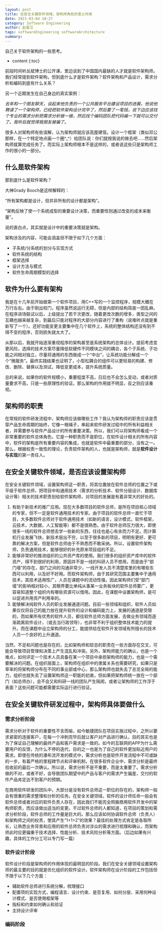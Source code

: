 ```yaml
---
layout: post
title: 在安全关键软件领域，架构师角色的意义作用
date: 2021-03-04 10:27
category: Software Engineering
author: 赵星汉
tags: softwareEngineering softwareArchitecture
summary: 
---
```



自己关于软件架构的一些思考。

* content
{:toc}

前段时间听丛斌博士的公开课，里边谈到了中国国内最缺的人才就是软件架构师。我们经常提到软件架构，但到底什么才是软件架构？软件架构和产品设计，需求分析和编码到底有什么关系？

另一个近期发生在自己身边的真实案例：

*去年和一个朋友聊天，谈起来他负责的一个公共服务平台建设项目的进展，他说他聘请了一个架构师，已经把软件架构设计完毕了，然后要了一笔钱，说下边应该找个专业的需求分析把需求分析做一做，然后找个编码团队把代码编一下就可以交付了。我听后就觉得我朋友被骗了。*

很多人对架构师有些误解，认为架构师就应该高屋建瓴，设计一个框架（类似邓公那样，在一个特定地点画一个圈^_^）给团队说：你们就按我说的做去吧……然后架构师就算完成任务了。而实际上架构师根本不是这样的，或者说这些只是架构师工作的很小的一部分。

## 什么是软件架构

那到底什么是软件架构？

大神Grady Booch是这样解释的：

“所有架构都是设计，但并非所有的设计都是架构”。

“架构反映了使一个系统成型的重要设计决策，而重要性则通过改变的成本来衡量”。

说的直白点，其实就是设计中的重要决策就是架构。

架构涉及的内容，可能会涵盖但不限于如下几个方面：

* 子系统/分系统的划分与实现方式
* 软件系统的结构
* 框架选择
* 设计方法与模式
* 软件生命周期模型的选择

## 软件为什么要有架构

我是在十几年前开始做第一个软件项目，用C++写的一个监控程序，规模大概在万行左右。由于刚出校门，程序虽然说运行无碍，但是内部的结构简直一团乱麻。在程序进场联试以后，上级提出了若干次更改，随着更改次数的增多，类型之间的互耦也越来越复杂，到最后只能对程序的大部分内容进行了重构（说难听点就是重新写了一个）。还好功能变更主要集中在几个软件上，系统的整体结构还没有到不得不变的程序，否则损失就太大了。

从那以后，我就开始逐渐重视程序的架构甚至是系统架构的总体设计。提前考虑变更风险，选择的技术方案尽量降低软硬件不同模块之间的耦合，各个子系统、子功能之间相对独立，尽量将通用的东西做成一个“中台”，让系统功能分解成一个个“微服务”。最终实践结果也证明了，小型松耦合的组件可以更轻易的构建、修改、删除、替换以及测试，降低变更成本，提升系统质量。

总的来说，如果你的软件规模小，重要程度不高，日后也不会怎么变动，或者对质量要求不高，只是一些原理性的验证。那么架构的作用就不明显，反之则应该重视。

## 架构师的职责

在常规的软件研发流程中，架构师应该做哪些工作？我认为架构师的职责应该是贯穿产品生命周期的始终，它像一根绳子，串起来软件研发过程中的所有利益相关者，并需要参与软件产品设计的所有重要决策。所以，我们可以将架构师看成一个非常重要的软件总体角色，它是一种职责而不是职位，在软件设计相关的所有内容中，软件的架构是所有重要内容的集成，也就是软件中最重要的部分，没有之一。那么，根据权责一致性的理论，负责软件架构的人，也就是架构师，就是**软件设计与实现**的第一责任人。

## 在安全关键软件领域，是否应该设置架构师

在安全关键软件领域，设置架构师这一职责，将其位置放在软件总师的位置之下或平级于软件总师，把项目中和通用技术（需求的分析技术、软件分层设计、数据库设计等）相关的技术职责划给软件架构师，对项目的发展是有着非常大的好处的。

1. 有助于新技术的推广应用。现在大多数项目的软件总师，是所在项目核心领域的专家，但不一定是软件通用技术的专家。由于项目的软件总师一直忙于项目，大多数软件总师对于软件通用技术（如新的语言，设计模式，软件框架，云技术，大数据，人工智能等）都不是很熟悉。由于软件总师压力很大，即使很多一线的软件总师想去学一些新的东西，往往也是心有余而力不足。而计算机行业发展飞快，新技术层出不穷，以至于很多新的项目，明明有更好、更可靠的解决方案，但是软件总师由于不熟悉而不敢采纳。所以，设置软件架构师，负责通用技术，能够很好的补充原来项目组的不足。
2. 能够非常好的推进组织的公共资产库的使用。我们很多的组织资产库中的软件资产，得不到很好的利用，原因并不是一线的科研人员不想用，而是由于“部门墙”的存在，部门之间的沟通非常少，一线开发人员不清楚库里的有哪些东西可以利用，以及好不好用。而软件架构师，由于其研究范围主要集中于通用技术，其技术适用性广，人员在课题中的流动性强，因此架构师们受“部门墙”的影响相对较小，其眼界要比单纯从事某一业务板块的软件总师要广，更容易知道整个组织内有哪些资源可以借用。因此，在课题中设置架构师，是可以促进共用资产利用率的。
3. 能够解决纯软件人员的职业发展通道问题。目前一些领域和组织，软件人员如果仅仅将自己的能力放在提升软件的设计和编码能力上，发展的通道是受限的，而如果所有优秀的软件人员，都往软件总师方面发展，去做业务领域而逐渐疏离软件设计，（或去当行政领导），也非常不利于组织整体技术能力的提升。而在课题中设立架构师的分工，能提供给在软件开发领域有所擅长的技术人员一个良好的上升通道。

当然，不足和问题也是存在的，比如架构师和软总的职责在一些方面存在交叉，可能会导致项目管理和决策上产生混乱和冲突。另外，架构师能力的确认，也是一个难点，如何评定一个技术人员具备在某一个项目中承担架构师的能力，也是一个需要解决的问题。在组织层面上，架构师在组织中的隶属关系也需要研究，如果只是草率的将架构师分布在不同的事业部或中心，那么架构师也就失去了总览全局的能力，组织也就失去了设置架构师这一职能的初衷，但如果把架构师统一放在一个部门（如总师办），会不会又和科研一线的团队产生隔阂，或者让架构师的工作浮于表面？这些问题可能都需要实际运行进行验证。

## 在安全关键软件研发过程中，架构师具体要做什么

### 需求分析阶段

需求分析对于软件的重要性不言而喻，如今敏捷团队在项目实施过程中，之所以要求紧密的连接客户，在每一个冲刺完毕后就让客户对产品进行确认，目的其实也是为了保证自己理解的最终产品和客户需求是一致的。如今的互联网的APP为什么需要用户的反馈，为什么不停的迭代，目的之一也是为了自己的软件更加贴近用户的需求。即使在传统的瀑布流开发的模式中，需求分析也是软件开发流程中不可或缺的一步，有着严格的里程碑节点和评审机制，在很多软件企业中，需求分析是最终验收前的最后一次确认。所以说，需求分析不是不重要，而是太重要了。需求分析做的不对，或者不好，会导致团队期望中的产品与客户的需求产生偏差，交付的软件产品肯定达不到客户的预期。

在商用软件研发的团队中，大部分是没有软件总师这一职位的存在的，架构师一般会有很重的需求整理和分析的任务。在安全关键领域，软件的设计师任命一般会有软件总师或者对应的软件负责人存在，因此我们不能完全照搬商用软件开发中的架构师职责，而应该做出适当的变更。干过软件总师的人都知道，在项目的策划和需求分析阶段，软件总师的工作量是巨大的。那么应该如何协调软件总师（负责人）和架构师之间的权责，使其产生“1+1>2”的效果？最佳的处理方式肯定是各取所长，让熟悉业务背景和应用的软件总师负责对涉众的需求进行梳理和确认，而架构师此时应更偏重于技术选择、性能分析、技术风险分析等方面。（后边如果有兴趣，具体的工作分工可以专门写一篇）

### 软件设计阶段

软件设计阶段是架构师的作用体现的最明显的阶段。我们在安全关键领域设置架构师的最主要的目的就是优化组织的软件设计。软件架构师在设计阶段的工作包括但不限于以下几个方面：

* 辅助软件总师进行系统分解，梳理接口
* 配置项的实现方式，编程语言、设计约束、是否复用、如何分层、采用何种设计模式、是否使用框架等
* 指标和约束如何确认和验证
* 主持设计评审

### 编码阶段

